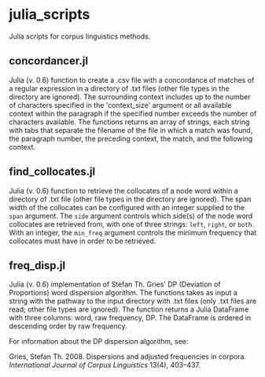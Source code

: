 # julia_scripts
Julia scripts for corpus linguistics methods.

## concordancer.jl

Julia (v. 0.6) function to create a .csv file with a concordance of matches of a regular expression in a directory of .txt files (other file types in the directory are ignored). The surrounding context includes up to the number of characters specified in the 'context_size' argument or all available context within the paragraph if the specified number exceeds the number of characters available. The functions returns an array of strings, each string with tabs that separate the filename of the file in which a match was found, the paragraph number, the preceding context, the match, and the following context.

## find_collocates.jl

Julia (v. 0.6) function to retrieve the collocates of a node word within a directory of .txt file (other file types in the directory are ignored). The span width of the collocates can be configured with an integer supplied to the `span` argument. The `side` argument controls which side(s) of the node word collocates are retrieved from, with one of three strings: `left`, `right`, or `both`. With an integer, the `min_freq` argument controls the minimum frequency that collocates must have in order to be retrieved.

## freq_disp.jl

Julia (v. 0.6) implementation of Stefan Th. Gries' DP (Deviation of Proportions) word dispersion algorithm. The functions takes as input a string with the pathway to the input directory with .txt files (only .txt files are read; other file types are ignored). The function returns a Julia DataFrame with three columns: word, raw frequency, DP. The DataFrame is ordered in descending order by raw frequency.

For information about the DP dispersion algorithm, see:

Gries, Stefan Th. 2008. Dispersions and adjusted frequencies in corpora. *International Journal of Corpus Linguistics* 13(4), 403–437.
